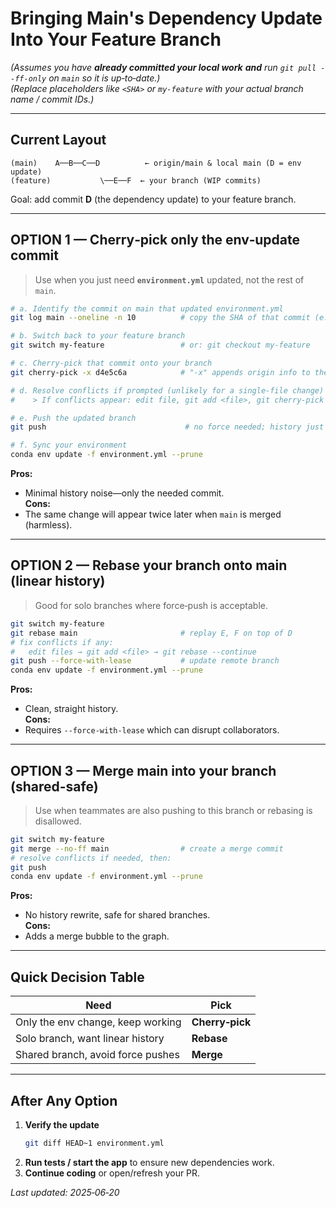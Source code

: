 # Bringing Main's Dependency Update Into Your Feature Branch

*(Assumes you have **already committed your local work** **and** run `git pull --ff-only` on `main` so it is up‑to‑date.)*  
*(Replace placeholders like `<SHA>` or `my-feature` with your actual branch name / commit IDs.)*

---

## Current Layout

```
(main)    A──B──C──D          ← origin/main & local main (D = env update)
(feature)           \──E──F  ← your branch (WIP commits)
```

Goal: add commit **D** (the dependency update) to your feature branch.

---

## OPTION 1 — Cherry‑pick only the env‑update commit

> Use when you just need **`environment.yml`** updated, not the rest of `main`.

```bash
# a. Identify the commit on main that updated environment.yml
git log main --oneline -n 10          # copy the SHA of that commit (e.g. d4e5c6a)

# b. Switch back to your feature branch
git switch my-feature                 # or: git checkout my-feature

# c. Cherry‑pick that commit onto your branch
git cherry-pick -x d4e5c6a            # "-x" appends origin info to the message

# d. Resolve conflicts if prompted (unlikely for a single-file change)
#    > If conflicts appear: edit file, git add <file>, git cherry-pick --continue

# e. Push the updated branch
git push                               # no force needed; history just grows

# f. Sync your environment
conda env update -f environment.yml --prune
```

**Pros:**  
* Minimal history noise—only the needed commit.  
**Cons:**  
* The same change will appear twice later when `main` is merged (harmless).

---

## OPTION 2 — Rebase your branch onto main (linear history)

> Good for solo branches where force‑push is acceptable.

```bash
git switch my-feature
git rebase main                       # replay E, F on top of D
# fix conflicts if any:
#   edit files → git add <file> → git rebase --continue
git push --force-with-lease           # update remote branch
conda env update -f environment.yml --prune
```

**Pros:**  
* Clean, straight history.  
**Cons:**  
* Requires `--force-with-lease` which can disrupt collaborators.

---

## OPTION 3 — Merge main into your branch (shared-safe)

> Use when teammates are also pushing to this branch or rebasing is disallowed.

```bash
git switch my-feature
git merge --no-ff main                # create a merge commit
# resolve conflicts if needed, then:
git push
conda env update -f environment.yml --prune
```

**Pros:**  
* No history rewrite, safe for shared branches.  
**Cons:**  
* Adds a merge bubble to the graph.

---

## Quick Decision Table

| Need | Pick |
|------|------|
| Only the env change, keep working | **Cherry‑pick** |
| Solo branch, want linear history | **Rebase** |
| Shared branch, avoid force pushes | **Merge** |

---

## After Any Option

1. **Verify the update**  
   ```bash
   git diff HEAD~1 environment.yml
   ```
2. **Run tests / start the app** to ensure new dependencies work.
3. **Continue coding** or open/refresh your PR.

_Last updated: 2025‑06‑20_
